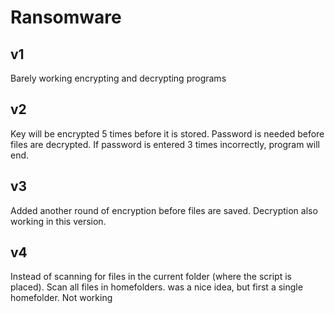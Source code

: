 # Ransomware

## v1
Barely working encrypting and decrypting programs

## v2
Key will be encrypted 5 times before it is stored.
Password is needed before files are decrypted. If password is entered 3 times incorrectly, program will end. 

## v3
Added another round of encryption before files are saved. Decryption also working in this version. 

## v4
Instead of scanning for files in the current folder (where the script is placed). Scan all files in homefolders. 
was a nice idea, but first a single homefolder. Not working
